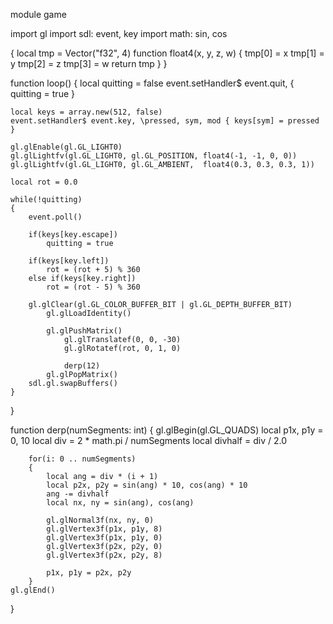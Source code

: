 module game

import gl
import sdl: event, key
import math: sin, cos

{
	local tmp = Vector("f32", 4)
	function float4(x, y, z, w)
	{
		tmp[0] = x
		tmp[1] = y
		tmp[2] = z
		tmp[3] = w
		return tmp
	}
}

function loop()
{
	local quitting = false
	event.setHandler$ event.quit, \{ quitting = true }

	local keys = array.new(512, false)
	event.setHandler$ event.key, \pressed, sym, mod { keys[sym] = pressed }

	gl.glEnable(gl.GL_LIGHT0)
	gl.glLightfv(gl.GL_LIGHT0, gl.GL_POSITION, float4(-1, -1, 0, 0))
	gl.glLightfv(gl.GL_LIGHT0, gl.GL_AMBIENT,  float4(0.3, 0.3, 0.3, 1))

	local rot = 0.0

	while(!quitting)
	{
		event.poll()

		if(keys[key.escape])
			quitting = true

		if(keys[key.left])
			rot = (rot + 5) % 360
		else if(keys[key.right])
			rot = (rot - 5) % 360

		gl.glClear(gl.GL_COLOR_BUFFER_BIT | gl.GL_DEPTH_BUFFER_BIT)
			gl.glLoadIdentity()

			gl.glPushMatrix()
				gl.glTranslatef(0, 0, -30)
				gl.glRotatef(rot, 0, 1, 0)

				derp(12)
			gl.glPopMatrix()
		sdl.gl.swapBuffers()
	}
}

function derp(numSegments: int)
{
	gl.glBegin(gl.GL_QUADS)
		local p1x, p1y = 0, 10
		local div = 2 * math.pi / numSegments
		local divhalf = div / 2.0

		for(i: 0 .. numSegments)
		{
			local ang = div * (i + 1)
			local p2x, p2y = sin(ang) * 10, cos(ang) * 10
			ang -= divhalf
			local nx, ny = sin(ang), cos(ang)

			gl.glNormal3f(nx, ny, 0)
			gl.glVertex3f(p1x, p1y, 8)
			gl.glVertex3f(p1x, p1y, 0)
			gl.glVertex3f(p2x, p2y, 0)
			gl.glVertex3f(p2x, p2y, 8)

			p1x, p1y = p2x, p2y
		}
	gl.glEnd()
}